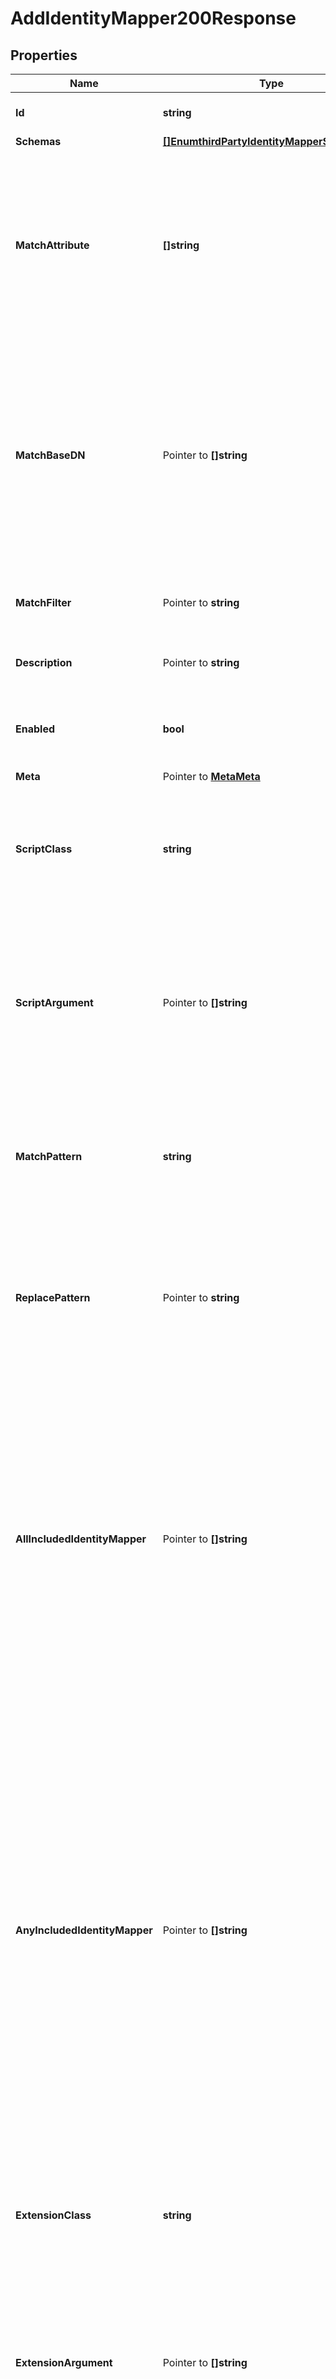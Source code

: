 # AddIdentityMapper200Response

## Properties

Name | Type | Description | Notes
------------ | ------------- | ------------- | -------------
**Id** | **string** | Name of the Identity Mapper | 
**Schemas** | [**[]EnumthirdPartyIdentityMapperSchemaUrn**](EnumthirdPartyIdentityMapperSchemaUrn.md) |  | 
**MatchAttribute** | **[]string** | Specifies the name or OID of the attribute whose value should match the provided identifier string after it has been processed by the associated regular expression. | 
**MatchBaseDN** | Pointer to **[]string** | Specifies the base DN(s) that should be used when performing searches to map the provided ID string to a user entry. If multiple values are given, searches are performed below all the specified base DNs. | [optional] 
**MatchFilter** | Pointer to **string** | An optional filter that mapped users must match. | [optional] 
**Description** | Pointer to **string** | A description for this Identity Mapper | [optional] 
**Enabled** | **bool** | Indicates whether the Identity Mapper is enabled for use. | 
**Meta** | Pointer to [**MetaMeta**](MetaMeta.md) |  | [optional] 
**ScriptClass** | **string** | The fully-qualified name of the Groovy class providing the logic for the Groovy Scripted Identity Mapper. | 
**ScriptArgument** | Pointer to **[]string** | The set of arguments used to customize the behavior for the Scripted Identity Mapper. Each configuration property should be given in the form &#39;name&#x3D;value&#39;. | [optional] 
**MatchPattern** | **string** | Specifies the regular expression pattern that is used to identify portions of the ID string that will be replaced. | 
**ReplacePattern** | Pointer to **string** | Specifies the replacement pattern that should be used for substrings in the ID string that match the provided regular expression pattern. | [optional] 
**AllIncludedIdentityMapper** | Pointer to **[]string** | The set of identity mappers that must all match the target entry. Each identity mapper must uniquely match the same target entry. If any of the identity mappers match multiple entries, if any of them match zero entries, or if any of them match different entries, then the mapping will fail. | [optional] 
**AnyIncludedIdentityMapper** | Pointer to **[]string** | The set of identity mappers that will be used to identify the target entry. At least one identity mapper must uniquely match an entry. If multiple identity mappers match entries, then they must all uniquely match the same entry. If none of the identity mappers match any entries, if any of them match multiple entries, or if any of them match different entries, then the mapping will fail. | [optional] 
**ExtensionClass** | **string** | The fully-qualified name of the Java class providing the logic for the Third Party Identity Mapper. | 
**ExtensionArgument** | Pointer to **[]string** | The set of arguments used to customize the behavior for the Third Party Identity Mapper. Each configuration property should be given in the form &#39;name&#x3D;value&#39;. | [optional] 

## Methods

### NewAddIdentityMapper200Response

`func NewAddIdentityMapper200Response(id string, schemas []EnumthirdPartyIdentityMapperSchemaUrn, matchAttribute []string, enabled bool, scriptClass string, matchPattern string, extensionClass string, ) *AddIdentityMapper200Response`

NewAddIdentityMapper200Response instantiates a new AddIdentityMapper200Response object
This constructor will assign default values to properties that have it defined,
and makes sure properties required by API are set, but the set of arguments
will change when the set of required properties is changed

### NewAddIdentityMapper200ResponseWithDefaults

`func NewAddIdentityMapper200ResponseWithDefaults() *AddIdentityMapper200Response`

NewAddIdentityMapper200ResponseWithDefaults instantiates a new AddIdentityMapper200Response object
This constructor will only assign default values to properties that have it defined,
but it doesn't guarantee that properties required by API are set

### GetId

`func (o *AddIdentityMapper200Response) GetId() string`

GetId returns the Id field if non-nil, zero value otherwise.

### GetIdOk

`func (o *AddIdentityMapper200Response) GetIdOk() (*string, bool)`

GetIdOk returns a tuple with the Id field if it's non-nil, zero value otherwise
and a boolean to check if the value has been set.

### SetId

`func (o *AddIdentityMapper200Response) SetId(v string)`

SetId sets Id field to given value.


### GetSchemas

`func (o *AddIdentityMapper200Response) GetSchemas() []EnumthirdPartyIdentityMapperSchemaUrn`

GetSchemas returns the Schemas field if non-nil, zero value otherwise.

### GetSchemasOk

`func (o *AddIdentityMapper200Response) GetSchemasOk() (*[]EnumthirdPartyIdentityMapperSchemaUrn, bool)`

GetSchemasOk returns a tuple with the Schemas field if it's non-nil, zero value otherwise
and a boolean to check if the value has been set.

### SetSchemas

`func (o *AddIdentityMapper200Response) SetSchemas(v []EnumthirdPartyIdentityMapperSchemaUrn)`

SetSchemas sets Schemas field to given value.


### GetMatchAttribute

`func (o *AddIdentityMapper200Response) GetMatchAttribute() []string`

GetMatchAttribute returns the MatchAttribute field if non-nil, zero value otherwise.

### GetMatchAttributeOk

`func (o *AddIdentityMapper200Response) GetMatchAttributeOk() (*[]string, bool)`

GetMatchAttributeOk returns a tuple with the MatchAttribute field if it's non-nil, zero value otherwise
and a boolean to check if the value has been set.

### SetMatchAttribute

`func (o *AddIdentityMapper200Response) SetMatchAttribute(v []string)`

SetMatchAttribute sets MatchAttribute field to given value.


### GetMatchBaseDN

`func (o *AddIdentityMapper200Response) GetMatchBaseDN() []string`

GetMatchBaseDN returns the MatchBaseDN field if non-nil, zero value otherwise.

### GetMatchBaseDNOk

`func (o *AddIdentityMapper200Response) GetMatchBaseDNOk() (*[]string, bool)`

GetMatchBaseDNOk returns a tuple with the MatchBaseDN field if it's non-nil, zero value otherwise
and a boolean to check if the value has been set.

### SetMatchBaseDN

`func (o *AddIdentityMapper200Response) SetMatchBaseDN(v []string)`

SetMatchBaseDN sets MatchBaseDN field to given value.

### HasMatchBaseDN

`func (o *AddIdentityMapper200Response) HasMatchBaseDN() bool`

HasMatchBaseDN returns a boolean if a field has been set.

### GetMatchFilter

`func (o *AddIdentityMapper200Response) GetMatchFilter() string`

GetMatchFilter returns the MatchFilter field if non-nil, zero value otherwise.

### GetMatchFilterOk

`func (o *AddIdentityMapper200Response) GetMatchFilterOk() (*string, bool)`

GetMatchFilterOk returns a tuple with the MatchFilter field if it's non-nil, zero value otherwise
and a boolean to check if the value has been set.

### SetMatchFilter

`func (o *AddIdentityMapper200Response) SetMatchFilter(v string)`

SetMatchFilter sets MatchFilter field to given value.

### HasMatchFilter

`func (o *AddIdentityMapper200Response) HasMatchFilter() bool`

HasMatchFilter returns a boolean if a field has been set.

### GetDescription

`func (o *AddIdentityMapper200Response) GetDescription() string`

GetDescription returns the Description field if non-nil, zero value otherwise.

### GetDescriptionOk

`func (o *AddIdentityMapper200Response) GetDescriptionOk() (*string, bool)`

GetDescriptionOk returns a tuple with the Description field if it's non-nil, zero value otherwise
and a boolean to check if the value has been set.

### SetDescription

`func (o *AddIdentityMapper200Response) SetDescription(v string)`

SetDescription sets Description field to given value.

### HasDescription

`func (o *AddIdentityMapper200Response) HasDescription() bool`

HasDescription returns a boolean if a field has been set.

### GetEnabled

`func (o *AddIdentityMapper200Response) GetEnabled() bool`

GetEnabled returns the Enabled field if non-nil, zero value otherwise.

### GetEnabledOk

`func (o *AddIdentityMapper200Response) GetEnabledOk() (*bool, bool)`

GetEnabledOk returns a tuple with the Enabled field if it's non-nil, zero value otherwise
and a boolean to check if the value has been set.

### SetEnabled

`func (o *AddIdentityMapper200Response) SetEnabled(v bool)`

SetEnabled sets Enabled field to given value.


### GetMeta

`func (o *AddIdentityMapper200Response) GetMeta() MetaMeta`

GetMeta returns the Meta field if non-nil, zero value otherwise.

### GetMetaOk

`func (o *AddIdentityMapper200Response) GetMetaOk() (*MetaMeta, bool)`

GetMetaOk returns a tuple with the Meta field if it's non-nil, zero value otherwise
and a boolean to check if the value has been set.

### SetMeta

`func (o *AddIdentityMapper200Response) SetMeta(v MetaMeta)`

SetMeta sets Meta field to given value.

### HasMeta

`func (o *AddIdentityMapper200Response) HasMeta() bool`

HasMeta returns a boolean if a field has been set.

### GetScriptClass

`func (o *AddIdentityMapper200Response) GetScriptClass() string`

GetScriptClass returns the ScriptClass field if non-nil, zero value otherwise.

### GetScriptClassOk

`func (o *AddIdentityMapper200Response) GetScriptClassOk() (*string, bool)`

GetScriptClassOk returns a tuple with the ScriptClass field if it's non-nil, zero value otherwise
and a boolean to check if the value has been set.

### SetScriptClass

`func (o *AddIdentityMapper200Response) SetScriptClass(v string)`

SetScriptClass sets ScriptClass field to given value.


### GetScriptArgument

`func (o *AddIdentityMapper200Response) GetScriptArgument() []string`

GetScriptArgument returns the ScriptArgument field if non-nil, zero value otherwise.

### GetScriptArgumentOk

`func (o *AddIdentityMapper200Response) GetScriptArgumentOk() (*[]string, bool)`

GetScriptArgumentOk returns a tuple with the ScriptArgument field if it's non-nil, zero value otherwise
and a boolean to check if the value has been set.

### SetScriptArgument

`func (o *AddIdentityMapper200Response) SetScriptArgument(v []string)`

SetScriptArgument sets ScriptArgument field to given value.

### HasScriptArgument

`func (o *AddIdentityMapper200Response) HasScriptArgument() bool`

HasScriptArgument returns a boolean if a field has been set.

### GetMatchPattern

`func (o *AddIdentityMapper200Response) GetMatchPattern() string`

GetMatchPattern returns the MatchPattern field if non-nil, zero value otherwise.

### GetMatchPatternOk

`func (o *AddIdentityMapper200Response) GetMatchPatternOk() (*string, bool)`

GetMatchPatternOk returns a tuple with the MatchPattern field if it's non-nil, zero value otherwise
and a boolean to check if the value has been set.

### SetMatchPattern

`func (o *AddIdentityMapper200Response) SetMatchPattern(v string)`

SetMatchPattern sets MatchPattern field to given value.


### GetReplacePattern

`func (o *AddIdentityMapper200Response) GetReplacePattern() string`

GetReplacePattern returns the ReplacePattern field if non-nil, zero value otherwise.

### GetReplacePatternOk

`func (o *AddIdentityMapper200Response) GetReplacePatternOk() (*string, bool)`

GetReplacePatternOk returns a tuple with the ReplacePattern field if it's non-nil, zero value otherwise
and a boolean to check if the value has been set.

### SetReplacePattern

`func (o *AddIdentityMapper200Response) SetReplacePattern(v string)`

SetReplacePattern sets ReplacePattern field to given value.

### HasReplacePattern

`func (o *AddIdentityMapper200Response) HasReplacePattern() bool`

HasReplacePattern returns a boolean if a field has been set.

### GetAllIncludedIdentityMapper

`func (o *AddIdentityMapper200Response) GetAllIncludedIdentityMapper() []string`

GetAllIncludedIdentityMapper returns the AllIncludedIdentityMapper field if non-nil, zero value otherwise.

### GetAllIncludedIdentityMapperOk

`func (o *AddIdentityMapper200Response) GetAllIncludedIdentityMapperOk() (*[]string, bool)`

GetAllIncludedIdentityMapperOk returns a tuple with the AllIncludedIdentityMapper field if it's non-nil, zero value otherwise
and a boolean to check if the value has been set.

### SetAllIncludedIdentityMapper

`func (o *AddIdentityMapper200Response) SetAllIncludedIdentityMapper(v []string)`

SetAllIncludedIdentityMapper sets AllIncludedIdentityMapper field to given value.

### HasAllIncludedIdentityMapper

`func (o *AddIdentityMapper200Response) HasAllIncludedIdentityMapper() bool`

HasAllIncludedIdentityMapper returns a boolean if a field has been set.

### GetAnyIncludedIdentityMapper

`func (o *AddIdentityMapper200Response) GetAnyIncludedIdentityMapper() []string`

GetAnyIncludedIdentityMapper returns the AnyIncludedIdentityMapper field if non-nil, zero value otherwise.

### GetAnyIncludedIdentityMapperOk

`func (o *AddIdentityMapper200Response) GetAnyIncludedIdentityMapperOk() (*[]string, bool)`

GetAnyIncludedIdentityMapperOk returns a tuple with the AnyIncludedIdentityMapper field if it's non-nil, zero value otherwise
and a boolean to check if the value has been set.

### SetAnyIncludedIdentityMapper

`func (o *AddIdentityMapper200Response) SetAnyIncludedIdentityMapper(v []string)`

SetAnyIncludedIdentityMapper sets AnyIncludedIdentityMapper field to given value.

### HasAnyIncludedIdentityMapper

`func (o *AddIdentityMapper200Response) HasAnyIncludedIdentityMapper() bool`

HasAnyIncludedIdentityMapper returns a boolean if a field has been set.

### GetExtensionClass

`func (o *AddIdentityMapper200Response) GetExtensionClass() string`

GetExtensionClass returns the ExtensionClass field if non-nil, zero value otherwise.

### GetExtensionClassOk

`func (o *AddIdentityMapper200Response) GetExtensionClassOk() (*string, bool)`

GetExtensionClassOk returns a tuple with the ExtensionClass field if it's non-nil, zero value otherwise
and a boolean to check if the value has been set.

### SetExtensionClass

`func (o *AddIdentityMapper200Response) SetExtensionClass(v string)`

SetExtensionClass sets ExtensionClass field to given value.


### GetExtensionArgument

`func (o *AddIdentityMapper200Response) GetExtensionArgument() []string`

GetExtensionArgument returns the ExtensionArgument field if non-nil, zero value otherwise.

### GetExtensionArgumentOk

`func (o *AddIdentityMapper200Response) GetExtensionArgumentOk() (*[]string, bool)`

GetExtensionArgumentOk returns a tuple with the ExtensionArgument field if it's non-nil, zero value otherwise
and a boolean to check if the value has been set.

### SetExtensionArgument

`func (o *AddIdentityMapper200Response) SetExtensionArgument(v []string)`

SetExtensionArgument sets ExtensionArgument field to given value.

### HasExtensionArgument

`func (o *AddIdentityMapper200Response) HasExtensionArgument() bool`

HasExtensionArgument returns a boolean if a field has been set.


[[Back to Model list]](../README.md#documentation-for-models) [[Back to API list]](../README.md#documentation-for-api-endpoints) [[Back to README]](../README.md)


